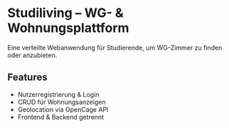 # Studiliving – WG- & Wohnungsplattform

Eine verteilte Webanwendung für Studierende, um WG-Zimmer zu finden oder anzubieten.

## Features
- Nutzerregistrierung & Login
- CRUD für Wohnungsanzeigen
- Geolocation via OpenCage API
- Frontend & Backend getrennt
